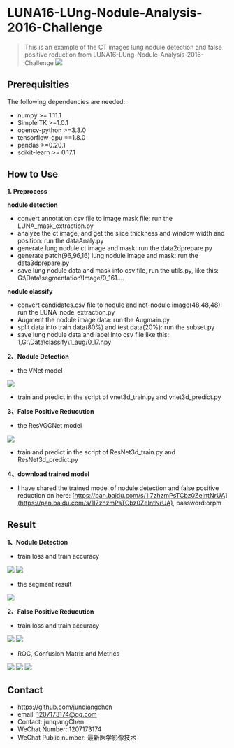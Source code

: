 # LUNA16-LUng-Nodule-Analysis-2016-Challenge
> This is an example of the CT images lung nodule detection and false positive reduction from LUNA16-LUng-Nodule-Analysis-2016-Challenge
![](luna16_header.png)

## Prerequisities
The following dependencies are needed:
- numpy >= 1.11.1
- SimpleITK >=1.0.1
- opencv-python >=3.3.0
- tensorflow-gpu ==1.8.0
- pandas >=0.20.1
- scikit-learn >= 0.17.1

## How to Use

**1. Preprocess**

**nodule detection**

* convert annotation.csv file to image mask file: run the LUNA_mask_extraction.py
* analyze the ct image, and get the slice thickness and window width and position: run the dataAnaly.py
* generate lung nodule ct image and mask: run the data2dprepare.py
* generate patch(96,96,16) lung nodule image and mask: run the data3dprepare.py
* save lung nodule data and mask into csv file, run the utils.py, like this: G:\Data\segmentation\Image/0_161....

**nodule classify**

* convert candidates.csv file to nodule and not-nodule image(48,48,48): run the LUNA_node_extraction.py
* Augment the nodule image data: run the Augmain.py
* split data into train data(80%) and test data(20%): run the subset.py
* save lung nodule data and label into csv file like this: 1,G:\Data\classify\1_aug/0_17.npy

**2、Nodule Detection**
* the VNet model

![](3dVNet.png) 

* train and predict in the script of vnet3d_train.py and vnet3d_predict.py

**3、False Positive Reducution**
* the ResVGGNet model

![](ResVGGNet.png)

* train and predict in the script of ResNet3d_train.py and ResNet3d_predict.py

**4、download trained model**
* I have shared the trained model of nodule detection and false positive reduction on here: [https://pan.baidu.com/s/1I7zhzmPsTCbz0ZeIntNrUA](https://pan.baidu.com/s/1I7zhzmPsTCbz0ZeIntNrUA), password:orpm

## Result

**1、Nodule Detection**

* train loss and train accuracy

![](segloss1.PNG)
![](segaccuracy.PNG)

* the segment result

![](segImage.bmp)

**2、False Positive Reducution**

* train loss and train accuracy

![](classfy_loss.PNG)
![](classfy_accu.PNG)

* ROC, Confusion Matrix and Metrics

![](roc.PNG)
![](ConfusionMatrix.PNG)
![](metric.PNG)

## Contact
* https://github.com/junqiangchen
* email: 1207173174@qq.com
* Contact: junqiangChen
* WeChat Number: 1207173174
* WeChat Public number: 最新医学影像技术
